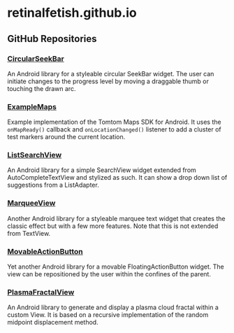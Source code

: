 # retinalfetish.github.io
## GitHub Repositories
### [CircularSeekBar](https://github.com/retinalfetish/CircularSeekBar)
An Android library for a styleable circular SeekBar widget. The user can initiate changes to the progress level by moving a draggable thumb or touching the drawn arc.
### [ExampleMaps](https://github.com/retinalfetish/ExampleMaps)
Example implementation of the Tomtom Maps SDK for Android. It uses the `onMapReady()` callback and `onLocationChanged()` listener to add a cluster of test markers around the current location.
### [ListSearchView](https://github.com/retinalfetish/ListSearchView)
An Android library for a simple SearchView widget extended from AutoCompleteTextView and stylized as such. It can show a drop down list of suggestions from a ListAdapter.
### [MarqueeView](https://github.com/retinalfetish/MarqueeView)
Another Android library for a styleable marquee text widget that creates the classic effect but with a few more features. Note that this is not extended from TextView.
### [MovableActionButton](https://github.com/retinalfetish/MovableActionButton)
Yet another Android library for a movable FloatingActionButton widget. The view can be repositioned by the user within the confines of the parent.
### [PlasmaFractalView](https://github.com/retinalfetish/PlasmaFractalView)
An Android library to generate and display a plasma cloud fractal within a custom View. It is based on a recursive implementation of the random midpoint displacement method.
